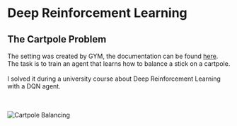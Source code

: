 # Deep Reinforcement Learning

## The Cartpole Problem
The setting was created by GYM, the documentation can be found [here](https://www.gymlibrary.dev/environments/classic_control/cart_pole/). The task is to train an agent that learns how to balance a stick on a cartpole.<br />
<br />
I solved it during a university course about Deep Reinforcement Learning with a DQN agent.<br />
<br /><br />

![Cartpole Balancing](https://www.gymlibrary.dev/_images/cart_pole.gif)

